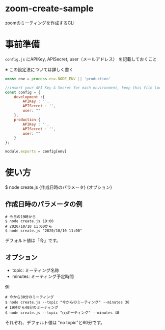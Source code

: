 # zoom-create-sample
zoomのミーティングを作成するCLI

# 事前準備

`config.js` にAPIKey, APISecret, user（メールアドレス） を記載しておくこと

※ この設定法については詳しく書く

```config.js
const env = process.env.NODE_ENV || 'production'

//insert your API Key & Secret for each environment, keep this file local and never push it to a public repo for security purposes.
const config = {
	development :{
		APIKey : '',
		APISecret : '',
        user: ""
	},
	production:{
		APIKey : '',
		APISecret : '',
        user: ""
	}
};

module.exports = config[env]
```


# 使い方

$ node create.js {作成日時のパラメータ} {オプション}

## 作成日時のパラメータの例

```
# 今日の19時から
$ node create.js 19:00 
# 2020/10/10 11:00から
$ node create.js "2020/10/10 11:00"
```

デフォルト値は「今」です。

## オプション

- topic: ミーティング名称
- minutes: ミーティング予定時間

例

```
# 今から30分のミーティング
$ node create.js --topic "今からのミーティング" --minutes 30
# 19時から40分のミーティング
$ node create.js --topic "◯◯ミーティング" --minutes 40
```

それぞれ、デフォルト値は "no topic"と60分です。

